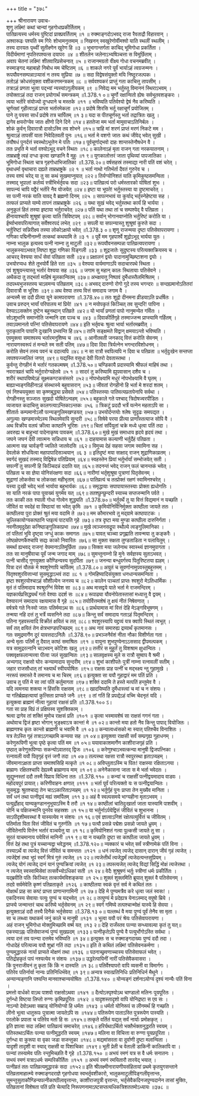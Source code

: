 +++
title = "३७८"

+++
श्रीनारायण उवाच-  
शृणु लक्ष्मि! कथां चान्यां गृहगोधाप्रकीर्तिताम् ।  
पातिव्रत्यस्य धर्मस्य पुष्टिदां प्राक्प्रवर्तिताम् ॥१ ॥
रुक्माङ्गदोऽभवद् राजा रैवताद्रौ विहारवान् ।  
अश्वारूढः पश्यति स्म गिरेः शोभामनुत्तमाम् ॥
निखनन् स्वखुरेणोर्वीमश्वो याति स्थलीं स्थलीम् ।  
तस्य दारयतः पृथ्वीं सुतीक्ष्णेन खुरेण हि ॥३ ॥
भूभागान्तर्गता काचिद् भूमिगोधा प्रकर्तिता ।  
विदीर्यमाणां नृपतिरपश्यत्स दयापरः ॥४ ॥
शीतलेन जलेनाऽभ्यषिञ्चत्ता स विमूर्छिताम् ।  
अवाप चेतनां लक्ष्मि! शीतवारिप्रसेचनात् ॥५ ॥
राजानमग्रतो वीक्ष्य गोधा वचनमब्रवीत् ।  
रुस्माङ्गद महाबाहो निबोध मम चेष्टितम् ॥६ ॥
शाकले नगरे पूर्वं भार्याऽहं त्वग्रजन्मनः ।  
रूपयौवनसम्पन्नाऽप्यासं न तस्य सुप्रिया ॥७ ॥
सदा विद्वेषसंयुक्तो मयि निष्ठुरजल्पकः ।  
ततोऽहं क्रोधसंयुक्ता वशीकरणमन्त्रकम् ॥८ ॥
सर्ववश्यकरं प्राप्तुं गता काचित्तु तापसीम् ।  
तत्राऽहं प्रणता भूत्वा पद्भ्यां न्यस्यांऽगुलीयकम् ॥९ ॥
निवेद्य मम भर्तुस्तु विमाननं स्थिराऽभवम् ।  
तयोक्ताऽहं तदा राजन् प्रयोगार्थं समन्त्रकम् ॥1.378.१ ०॥
चूर्णो रक्षान्वितो ह्येषः सर्वभूतवशङ्करः ।  
त्वया भर्तरि संयोज्यो दुग्धपाने च मस्तके ॥११ ॥
भविष्यति पतिर्वश्यो द्वेषं नैव करिष्यति ।  
चूर्णरक्षां गृहीत्वाऽहं प्राप्ता भर्तारमेकला ॥१२॥
प्रदोषे शिरसि भर्तू रक्षाचूर्णं प्रयोजितम् ।  
पाने तु पयसा सार्धं प्रदोषे तत्र चार्पितम् ॥१ ३॥
यदा स पीतचूर्णस्तु भर्ता तद्रात्रितः खलु ।  
द्रागेव क्षयरोग्येव जातः क्षीणो दिने दिने ॥१४॥
हततेजा मम भर्ता मामुवाचाऽतिनिर्बलः ।  
शोकं कुर्वन् दिवारात्रौ दासोऽस्मि तव शोभने ॥१५॥
त्राहि मां शरणं प्राप्तं मरणं निकटे मम ।  
श्रुत्वाऽहं तापसीं याता निवेदितवती पुनः ॥१६॥
भर्ता मे वशगो जातः कथं जीवेद् भवेत् सुखी ।  
तयौषधं पुनर्दत्तं स्वस्थोऽभूत्तेन मे पतिः ॥१७॥
पूर्वचूर्णाद्भवो दाहः शान्तस्तेनौषधेन वै ।  
ततः प्रभृति मे भर्ता वश्योऽभूद् वचने स्थितः ॥१८॥
कालेनाऽहं मृता राजन् गता नरकयातनाम् ।  
ताम्रभ्राष्ट्रे त्वहं दग्धा कृत्वा खण्डानि वै मुहुः ॥१ ९॥
युगकालोत्तरं जाता पृथिव्यां पापजातिका ।  
भूमिगोधा स्थिता चात्र गृहगोधाभिजातिका ॥1.378.२०॥
वर्षसहस्रं तस्माद्या नारी पतिं वशं चरेत् ।  
वृथाधर्मा वृथाचारा दह्यते ताम्रभ्राष्ट्रके ॥२ १ ॥
भर्ता नाथो गतिर्भर्ता दैवतं गुरुरेव च ।  
तस्य वश्यं चरेद् या तु सा कथं सुखमाप्नुयात् ॥२२॥
तिर्यग्योनिशतं याति कृमिकुष्ठसमन्विता ।  
तस्माद् भूपाल! कर्तव्यं स्त्रीभिर्भर्तृवचः सदा ॥२३॥
पातिव्रत्यं परो धर्मस्तारको योषितां शुभः ।  
सापत्न्यं चापि यद्वैरं भर्तरि नैव योजयेत् ॥२४॥
इष्टा या भूपते! भर्तुस्तस्या या दुष्टमाचरेत् ।  
सा पत्नी नरकं याति यावद् वै ब्रह्मणो दिनम् ॥२५ ॥
सापत्नभावं या कुर्याद् भर्तृस्नेहेष्टया सह ।  
तत्फलं प्राप्यते याम्ये तापनं ताम्रभ्राष्ट्रके ॥२६ ॥
यथा सुखं भवेद् भर्तुस्तथा कार्यं हि भार्यया ।  
अनुकूलं हितं तस्या इष्टाया भर्तुराचरेत् ॥२७॥
पतिं यथा तथा तां च सम्पश्येद् वै पतिव्रता ।  
हीनायाश्चापि शुश्रूषां कृत्वा याति त्रिविष्टपम् ॥२८॥
सर्वान् भोगानवाप्नोति भर्तुरिष्टं करोति या ।  
ईर्ष्याभावपरित्यागात् सर्वेश्वरपदं लभेत् ॥२९ ॥
सपली या सपत्न्यास्तु शुश्रूषां कुरुते सदा ।  
भर्तुरिष्टां सन्निरीक्ष्य तस्या लोकोऽक्षयो भवेत् ॥1.378.३ ०॥
शृणु राजन्मया दृष्टा पतिसेवापरायणा ।  
गणिका पद्मिनीनाम्नी तत्कथां कथयामि ते ॥३ १ ॥
पूर्वे मम गृहपार्श्वे शूद्रोऽभूद् भार्यया युतः ।  
नाम्ना भालुक इत्यस्य पत्नी नाम्ना तु माटुली ॥३२॥
रूपयौवनसम्पन्ना पातिव्रत्यपरायणा ।  
भालुकस्याऽभवत् त्विष्टा शूद्रा गणिका पिङ्गली ॥३३ ॥
शूद्रजातेः सुदुष्टस्य परित्यक्तक्रियस्य च ।  
आचरद् वेश्यया सार्धं सेवां पतिव्रता सती ॥३४॥
प्रक्षालनं द्वयोः पादानामुच्छिष्टाशना द्वयोः ।  
उभयोरप्यधः शेते तूभयोर्वै हिते रता ॥३५ ॥
वेश्यया वार्यमाणाऽपि सदाचारपथे स्थिता ।  
एवं शुश्रूयन्त्यास्तु भर्तारं वेश्यया सह ॥३६ ॥
जगाम सु महान् कालः स्थितायाः पतिसेवने ।  
अथैकदा तु तद्भर्ता माहिषं मूलकान्वितम् ॥३७॥
अभक्षयत्तु निष्पावं दुर्मेधास्तैलमिश्रितम् ।  
तदपथ्यभुजस्तस्य चाऽवमन्य पतिव्रताम् ॥३८॥
अभवद् दारुणो रोगो गुदे तस्य भगन्दरः ॥
सन्दह्यमानोऽतितरां दिवारात्रौ स भूरिशः ॥३९॥
अथ वेश्या तस्य वित्तं समादाय जगाम वै ।  
अन्यस्मै सा ददौ प्रीत्या यूने कामपरायणा ॥1.378.४०॥
ततः शूद्रो दीनमना व्रीडयाऽति प्रधर्षितः ।  
उवाच प्ररुदन् भार्यां परिपालय मां प्रिये! ॥४१ ॥
न मयोपकृतं किञ्चित् तव सुन्दरि! पापिना ।  
वेश्याऽऽसक्तेन दुष्टेन बहूनब्दान् पतिव्रते ॥४२॥
यो भार्यां प्रणतां पापो नानुमन्येत गर्वितः ।  
सोऽशुभानि समाप्नोति जन्मानि दश पञ्च च ॥४३ ॥
दिवाकीर्तिगृहे तस्माज्जन्म प्राप्स्यामि गर्हितम् ।  
तवाऽपमानतो पत्नि! पतिसेवापरायणे ॥४४॥
इति भर्तृवचः श्रुत्वा भार्या भर्तारमब्रवीत् ।  
पुराकृतानि पापानि दुःखानि प्रभवन्ति हि॥४५॥
तानि सङ्क्षमते विद्वान् क्षमयाऽन्तो भविष्यति ।  
एवमुक्त्वा समाश्वस्य भर्तारमनुशिष्य च ॥४६ ॥
आनीतवती जनकाद् वित्तं करोति सेवनम् ।  
नारायणस्वरूपं तं मन्यते स्म सती पतिम् ॥४७॥
दिवा दिवा त्रिर्यत्नेन भगन्दरविशोधनम् ।  
करोति सेवनं तस्य पवनं च ददात्यपि ॥४८॥
न सा रात्रौ स्वपित्यपि न दिवा च पतिव्रता ॥
भर्तृदुःखेन सन्तप्ता त्वपश्यज्ज्वलितं जगत् ॥४९॥
यद्यस्ति वसुधा देवी पितरो देवतास्तथा ।  
कुर्वन्तु रोगहीनं मे भर्तारं गतकल्मषम् ॥1.378.५०॥
चण्डिकायै प्रदास्यामि श्रीफलं माहिषं तथा ।  
नवरात्रव्रतं चापि भर्तुरारोग्यहेतवे ॥५ १ ॥
सादरं तु करिष्यामि ह्युपवासान् दशैव च ।  
शरीरं स्थापयिष्येऽहं सूक्ष्मकण्टकसंस्तरे ॥५२॥
नोपभोक्ष्यामि मधुरं नोपभोक्ष्यामि वै घृतम् ।  
बाह्याभ्यङ्गविहीनाऽहं संस्थास्ये बहुवासरान् ॥५३॥
जीवतां रोगहीनो हि भर्ता मे शरदां शतम् ।  
एवं निश्चययुक्ता सा कृष्णबुद्ध्या प्रसेवते ॥५४॥
पतिस्तस्याः पातिवत्यप्रतापेनापि सर्वथा ।  
रोगहीनस्तु सञ्जातः सुखदो योषितेऽन्वहम् ॥५५॥
बहुकाले गते पश्चाद् त्रिदोषज्वरपीडितः ।  
व्यजायत कदाचित्तु कालगत्याऽन्तिकाऽन्तकः ॥५६ ॥
त्रिकटुं प्रददौ भर्त्रे यत्नेन महताऽपि सा ।  
शीतार्तः कम्पमानोऽसौ पत्न्यङ्गुलिमखण्डयत् ॥५७॥
उभयोर्दन्तयोः श्लेषः सुदृढः समपद्यत ।  
अगुल्याः खण्डमास्येऽस्य स्थितमेवापि सुन्दरी ॥५८॥
सिषेवे परया प्रीत्या प्राणाँस्तत्याज सोपि वै ।  
अथ विक्रीय वलयं क्रीत्वा काष्ठानि भूरिशः ॥१९॥
चितां सर्पियुतां चक्रे मध्ये धृत्वा पतिं तदा ।  
अवरुह्य च बाहुभ्यां पादेनाकृष्य पावकम् ॥1.378.६०॥
मुखे मुखं समाधाय हृदये हृदयं तथा ।  
जघने जघनं देवी त्वात्मनः सन्निधाय च ॥६१ ॥
दाहयामास कल्याणी भर्तुर्देहं पतिव्रता ।  
आत्मना सह चार्वङ्गी ज्वलिते जातवेदसि ॥६२॥
विमुच्य देहं सहसा जगाम स्वामिना सह ।  
देवलोकं शोधयित्वा महापापादिसञ्चयान् ॥६ ३ ॥
इतिदृष्टं मया साक्षाद् राजन् शूद्राणिकाव्रतम् ।  
स्वर्गदं सुखदं तस्माद् विद्विषेन्न पतिप्रियाम् ॥६४॥
स्वहस्तेन प्रियां भर्तुर्भार्यां सम्भोजयेत् सती ।  
सपत्नीं तु सपत्नी हि किञ्चिदन्नं ददाति यत् ॥६५॥
तदनन्तं भवेद् राजन् फलं चानन्तकं भवेत् ।  
पतिव्रता च सा ज्ञेया योनिसंरक्षणा सदा ॥६६॥
नारीणां भर्तृशुश्रूषा पुत्राणां पितृसेवनम् ।  
शूद्राणां लोकसेवा च लोकरक्षा महीभृताम् ॥६७॥
पातिव्रत्यं च तत्प्रोक्तं रक्षणं स्वामिनश्चरेत् ।  
यस्या दुःखी भवेद् भर्ता भार्याया बहुभार्यकः ॥६८॥
समृद्धायाः सपापायास्तस्याः प्रोक्ता ह्यधोगतिः ।  
सा याति नरकं पापा पूयाख्यं युगमेव यत् ॥६९॥
ततश्छुन्छुन्दरी स्याच्च सप्तजन्मानि पर्वते ।  
ततः काकी ततः श्याली गोधा गोत्वेन शुद्ध्यति ॥1.378.७०॥
भर्तुरर्थे तु या वित्तं विद्यमानं न यच्छति ।  
जीवितं वा स्वदेहं वा विष्ठायां सा भवेत् कृमिः ॥७१ ॥
कृमियोनिर्विनिर्मुक्ता काष्ठीला जायते ततः ।  
काष्ठीलया पुरा प्रोक्तं श्रुतं मया वदामि ते ॥७२॥
मम कौमारभावे तु मद्ग्रामे काष्ठपाटकः ।  
चुल्लिकायोग्यकाष्ठानि प्तइत्यं पाटयति गृहे ॥७३॥
तत्र दृष्टा मया मुण्डा काष्ठीला दारुनिर्गता ।  
नवनीतमृदुदेहा कनिष्ठाङ्गुलिकाप्रभा ॥७४॥
मुखे त्वञ्जनसद्रूपा स्थौल्ये त्वङ्गुलिमानिका ।  
तां पतितां भुवि दृष्ट्वा जग्धुं काकः समागतः ॥७५॥
यावत् चञ्च्वा प्रगृह्णाति तावन्मया तु कङ्करैः ।  
लोष्ठक्षेपणकैश्चापि सद्यः काको निवारितः ॥७६॥
सा मुक्ता सक्षता तुण्डताडिता न पलायितुम् ।  
समर्था ह्यभवद् राजन्! वेपमानाऽतिमूर्छिता ॥७७॥
सिक्ता मया जलेनाथ स्वास्थ्यं ज्ञानमुपागता ।  
ततः सा मानुषीवाचा पूर्वं जन्म जगाद माम् ॥७८॥
सुमन्तुनाम्नो हि मुनेः सर्वज्ञस्य सुताऽभवत् ।  
पत्नी चासीद् गुणयुक्ता कौण्डिन्यस्य सुदर्पिता ॥७९॥
जनन्या बन्धुवर्गस्य पितुरिष्टतया ह्यहम् ।  
पित्रा दत्तं यौतकं मे श्वशुरेणापि चार्पितम् ॥1.378.८०॥
अयुतं च सुवर्णानामुपवस्तुबहूत्तमम् ।  
पितृश्वशुरवित्ताभ्यां सुसमृद्धाऽभवं तदा ॥८ १ ॥
गोमहिष्यादिसंयुक्ता धनधान्यसमन्विता ।  
इष्टा श्वशुरयोश्चाऽहं सौशील्येन जनस्य च ॥८२॥
कालेन पञ्चतां प्राप्तः श्वशुरो मेऽतिधार्मिकः ।  
मृतं तं पतिमादाय श्वश्रूरग्निं विवेश सा ॥८३॥
अथ मासद्वये याते भर्ता मे राजमन्दिरम् ।  
यज्ञकार्यप्रसिद्ध्यर्थं गतो वेश्याः ददर्श सः ॥८४॥
रूपाढ्या यौवनोपेतास्तासां मध्यात्तु वै द्वयम् ।  
वेश्यारत्नं समादाय रक्षयामास वै गृहे ॥८५॥
तयोर्वित्तमशेषं तु क्षयं नीतं निषेवणात् ।  
वर्षत्रये गते निःस्वो जातः पतिर्ममाऽथ सः ॥८६॥
प्रार्थयामास मां वित्तं देहि मेऽङ्गविभूषणम् ।  
तन्मया नहि दत्तं तु भर्त्रे व्यसनिने तदा ॥८७॥
किन्तु सर्वं समादाय गताऽहं पितृमन्दिरम् ।  
पतिना गृहवस्त्वादि विक्रीतं क्षयितं च तत् ॥८८॥
श्वशुरस्यापि यद्द्रव्यं यत्र क्वापि स्थितं त्वभूत् ।  
सर्वं तत् क्षयितं तेन क्षेत्रभाण्डपरिच्छदम् ॥८९॥
अथ नावं समारुह्य द्रव्यार्थं कृतमानसः ।  
गतः समुद्रमार्गेण दूरं यावत्तदाऽनिलैः ॥1.378.९०॥
प्रभञ्जनैर्वशं नीता नौका विशीर्णता गता ।  
अन्ये मृताः पतिर्मे तु दैवात् काष्ठं समाश्रितः ॥९१ ॥
वायुना शुभपुण्येनाऽऽससाद द्वीपमल्पकम् ।  
यत्र सामुद्ररत्नानि चाऽभवन् कोटिशः खलु ॥९२॥
तत्तीरं स मुहूर्तं तु विशश्राम क्षुधान्वितः ।  
पक्ववृक्षफलान्यत्त्वा पीत्वा जलं सुखान्वितः ॥९३॥
सालवृक्षस्य मूले स रात्रौ सुष्वाप वै श्रमी ।  
अभ्यगाद् राक्षसो घोरः कन्यामादाय सुन्दरीम् ॥९४॥
शुभां काशीपतेः पुत्रीं नाम्ना रत्नावलीं सतीम् ।  
जहार राजसौधात् तां भक्ष्यार्थं स्वीययोषितः ॥९५॥
राक्षसः प्राह पत्नीं च मद्भक्ष्य न्तु गुहामुखे ।  
नररूपं समास्ते वै तमानय च मा चिरम् ॥९६॥
इत्युक्ता सा ययौ गुहाद्वारं मम पतिं प्रति ।  
उवाच तु पतिं मे सा त्वां पतिं कर्तुमागता ॥९७॥
शक्तिं ददामि ते हस्ते मत्पतिं हन्तुमेव वै ।  
यदि त्वमनया शक्त्या न हिंससि राक्षसम् ॥९८॥
खादयिष्यति दुर्मेधास्त्वां च मां च न संशयः ।  
या गतिर्ब्रह्महत्यायां कुत्सिता प्राप्यते जनैः ॥९९ ॥
तां गतिं हि प्रपद्येऽहं वच्मि चेदनृतं यदि ।  
इत्युक्त्वा ब्राह्मणं नीत्वा गुहायां राक्षसं प्रति ॥1.378.१०० ऽ।  
गता सा प्राह विप्रं तं प्रक्षिपस्व सुशक्तिकाम् ।  
श्रत्वा द्रागेव तां शक्तिं मुमोच राक्षसं प्रति ॥१०१ ॥
कृत्वा भस्मावशेषं सा राक्षसं गगनं गता ।  
अथोवाच द्विजं हृष्टा भोगान् भुङ्क्ष्वाऽत्र कान्त! मे ॥१ ०२॥
कान्तो मया हतो नैव किन्तु पापाद् वियोजितः ।  
ब्राह्मणश्च कृतः कान्तो ब्राह्मणी च भवामि वै ॥१ ०३॥
कन्यात्वध्वंसको मा स्यात् पतिश्चैव विनाशितः ।  
यत्र तेऽस्ति गृहं तत्राऽऽगच्छामि कन्यया सह ॥१ ०४॥
इत्युक्त्वा राक्षसी सर्वं सम्प्रगृह्य गुहाधनम् ।  
करेणुरूपिणी भूत्वा पृष्ठे कृत्वा पतिं मम ॥१ ०५॥
ययावाकाशमार्गेण काशीराजगृहं प्रति ।  
पृष्ठात् करेणुरूपिण्याः सकन्योऽवातरद् द्विजः ॥१०६ ॥
करेणुश्चाऽभवत्कन्या मानुषी द्विजपत्निका ।  
रत्नावली ययौ पितृगृहं वृत्तं जगौ तदा ॥१ ०७॥
तल्पस्था रक्षसा रात्रौ स्वपुरस्था हृताऽप्यहम् ।  
जीवमानाऽक्षता प्राप्ता समाश्वसिहि मत्कृते ॥१ ०८॥
अविप्लुताऽस्मि च पितः! राक्षस्या रक्षिताऽनया ।  
ब्राह्मणः रक्षितश्चापि देह्यस्मै ब्राह्मणाय माम् ॥१ ०९॥
अनेनैकासना जाता स मे भर्ता भवेदतः ।  
सुद्युम्नस्तां ददौ तस्मै विप्राय विधिना ततः ॥1.378.११० ॥
कन्यां च राक्षसीं पत्नीद्वयमादाय वाडवः ।  
महोदयपुरं प्रायात्। करिणीवाहनः क्षणात् ॥१११ ॥
भर्ता पूर्वं परित्यक्तो यः स पत्नीद्वयान्वितः ।  
सुसमृद्धः श्रुतश्चाद्य तेन चाऽऽकारिताऽप्यहम् ॥१ १२॥
भर्तुर्गृहं पुनः प्राप्ता तेन मुख्यैव मानिता ।  
सर्वं धनं तथा पत्नीद्वयं मह्यं समर्पितम् ॥११ ३॥
अहं वै स्वल्पसमये भाग्यहीना मृताऽभवम् ।  
पत्युर्द्रोहाद् याम्यकुण्डाननुभूयाऽस्मि वै तरौ ॥१ १४॥
काष्ठीलां चातिदुःखार्ता जाता यास्यामि पाशवीम् ।  
योनिं च पक्षिजन्मानि पुनरेव सहस्रशः ॥१ १५॥
या भर्तुर्नाऽर्पयेद्वित्तं जीवितं च शुभानना ।  
साऽपीदृशीमवस्थां वै यास्यत्येव न संशयः ॥१ १६॥
एवं ज्ञात्वाऽनिशं रक्षेत्पत्युर्वित्तं च जीवितम् ।  
पतिर्माता पिता वित्तं जीवितं च गुरुर्गतिः ॥१ १७॥
पत्यौ प्रसन्ने पद्मेशः प्रसन्नो जायते ध्रुवम् ।  
जीवितेनापि वित्तेन भर्तारं वञ्चयेत्तु या ॥१ १८॥
कृमियोनिशतं गत्वा पुल्कसी जायते तु सा ।  
सुरतं याचमानाय पयेवित्तं मानिनी ॥११ ९॥
या न यच्छति दुष्टा सा काष्ठीला जायते ध्रुवम् ।  
वित्तं देहं तथा पुत्रं यच्चान्यद्वा भवेद्धनम् ॥1.378.१२०॥
न्यक्कारं च भवेत् सर्वं स्त्रीणामेकं पतिं विना ।  
तस्याऽर्थे वा त्यजेद् वित्तं जीवितं च समन्ततः ॥१२१ ॥
धनं त्यजेत् त्यजेद् दासान् दारान् जीवं गृहं त्यजेत् ।  
त्यजेद्देशं तथा भूपं स्वर्गं मित्रं गुरुं त्यजेत् ॥१ २२॥
त्यजेत्तीर्थं त्यजेद्धर्मं त्यजेदत्यन्तसुप्रियम् ।  
त्यजेद् योगं त्यजेद् दानं यानं पुण्यक्रियां त्यजेत् ॥१ २३॥
तपस्त्यजेत् त्यजेद् विद्यां सिद्धिं मोक्षं त्यजेत्तथा ।  
न त्यजेत् स्वस्वामिसेवां तत्सर्वेभ्योऽधिकां सती ॥१ २४॥
वेदैः शुश्रूषणं भर्तुः स्त्रीणां धर्मः प्रकीर्तितः ।  
यद्ब्रवीति पतिः किञ्चित् तत्कार्यमविशङ्कया ॥१ २५॥
शुक्लं शुक्लमिति ब्रूयात् शुक्लं वै पतिसेवनम् ।  
तदग्रे सर्वमेवेति कृष्णं पतिव्रताकृते ॥१२६ ॥
काष्ठीलया स्वकं वृत्तं सर्व मे कथितं ततः ।  
मोक्षार्थं प्राह सा कष्टं प्राप्ता प्राणान्तगामिनी ॥१ २७॥
देहि मे पुण्यमत्रैव करे धृत्वा जलं स्वसः! ।  
एकदिनस्य सेवायाः पत्युः पुण्यं च यद्भवेत् ॥१ २८॥
तत्पुण्यं मे प्रदेह्यत्र येनाऽस्माद् वपुषो म्रिये ।  
प्राप्स्ये जन्मान्तरं चाथ करिष्ये भर्तृसेवनम् ॥१ २९॥
स्वर्ग गमिष्ये तत्पश्चान्मोक्षं यास्ये हि सेवया ।  
इत्युक्ताऽहं ददौ तस्यै दिनैकं भर्तृसेवया ॥1.378.१३ ०॥
यल्लब्धं वै मया पुण्यं पूर्वं तेनैव सा मृता ।  
सा च लब्ध्वा यथाकर्म जनुं काले च मानुषी ॥१३१ ॥
भूत्वा ययौ परं श्रेयः पतिसेवापरायणा ।  
अहं राजन् भूमिगोधा मोक्तुमिच्छामि वर्ष्म यत् ॥१३ २॥
देहि राजँस्तव पत्न्या सन्ध्यावल्या कृतं तु यत्॥
एकस्याऽह्नः पतिसेवाजन्यं पुण्यं सुखप्रदम् ॥१३३॥
पत्नीकृतेऽपि पुण्ये वै पत्युर्भोगोऽस्ति सर्वथा ।  
त्वया दत्तं तव पत्न्या दत्तमेव भविष्यति ॥१ ३४॥
इत्युक्तः स च रुक्माङ्गदाख्यः पुण्यं ददौ तदा ।  
गोधादेहं परित्यज्य ययौ शुभ्रां गतिं तदा ॥१३५॥
इति ते कथितं लक्ष्मि! पतिसेवनकर्मणा ।  
पुण्यमुद्धारकं नार्या प्राप्यते मोक्षणं तथा ॥१३६ ॥
पठनाच्छ्रवणाच्चास्य पतिसेवाफलं भवेत् ।  
पतिद्रोहकृतं पापं नश्यत्येव न संशयः ॥१३७॥
उद्धरेत्पापिनीं नारीं पतिसेवैकवासरा ।  
किं पुनराजीवनं तु कृता किं किं न दास्यति ॥१ ३८॥
पतिर्वेश्यापरो वापि व्यसनी वा विमार्गगः ।  
पतिरेव पतिर्नार्या नान्यः प्रतिनिधिर्भवेत् ॥१ ३९॥
अन्यत्र स्यात्प्रतिनिधिः प्रतिनिधिर्न मैथुने ।  
अन्यान्यङ्गानि पश्यन्ति मानवाश्चान्ययोषितः ॥1.378.१४० ॥
योन्यङ्गं दर्शनाऽयोग्यं दृश्यं नान्यैः पतिं विना ।  
प्रमत्तो वार्धको वाऽथ पाशवो राक्षसोऽथवा ॥१४१ ॥
दैत्योऽस्पृश्योऽथ चाण्डालो मलिनः पूयपूरितः ।  
दुर्गन्धो विष्टया लिप्तो रुग्णः कृमिप्रपूरितः ॥१४२ ॥
यादृशस्तादृशो वापि योनिद्रष्टा स एव सः ।  
नाऽन्यो देवोऽथवा सम्राड् योनियोग्यो हि धर्मतः ॥१४३ ॥
धर्मतो योनिरूपं स लीनमर्थं हि गच्छति ।  
लीनो भूत्वा धातुरूपः पुत्रात्मा जायतेऽपि सः ॥१४४॥
पतिरूपेण पाताऽस्ति पुत्ररूपेण पास्यति ।  
परलोके प्रपाता च पतिरेव मतो हि सः ॥१४५॥
तत्कृते वर्तितं यद्यत् सर्वं नार्याः प्रमोक्षकृत् ।  
इति ज्ञात्वा सदा लक्ष्मि! पातिव्रत्यं समाचरेत् ॥१४६॥
हरिर्यथाऽर्चितो भक्तैर्भक्तानुद्धरति स्वयम् ।  
पतिस्तथाऽर्चितः पत्न्या पत्नीमुद्धरति स्वयम् ॥१४७॥
मलिना वा विचित्ता वा रुग्णा पूयप्रपूरिता ।  
दुर्गन्धा वा कुरूपा वा वृका जडा सजन्तुका ॥१४८॥
मद्यमांसरता वा दुर्वाणी दुष्टा मलान्विता ।  
यादृशी तादृशी वा स्याद् राक्षसी वा पिशाचिका ॥१४९॥
भूती प्रेती च वेताली डाकिनी कालिकापि वा ।  
पत्न्यां तस्यामेव पतिः रन्तुमिच्छति वै गृहे ॥1.378.१५० ॥
अभयं रमणं यत्र स वै धर्मः सनातनः ।  
सभयं रमणं यत्राऽधर्मः सम्परिकीर्तितः ॥१५१ ॥
अभयं रमणं रमयितारौ तारयेद् भयात् ।  
पत्नीव्रतं ततः पातिव्रत्यमुद्धारकं सदा ॥१५२॥
इति श्रीलक्ष्मीनारायणीयसंहितायां प्रथमे कृतयुगसन्ताने पतिव्रतामाहात्म्ये रुक्माङ्गदराज्ञे गृहगोधया स्वभर्तृवशीकारो, भालुकमाटुलीपिङ्गलीवृत्तान्तः, सुमन्तुसुताकौण्डिन्यपत्नीकाष्ठीलावृत्तान्तः, काशीराजपुत्री वृत्तान्तः, भर्तृसेवैकदिनजपुण्यदानेन तासां मुक्तिः, पतिव्रतानां विशेषता पतिं प्रति चेत्यादि निरूपणनामाऽष्टसप्तत्यधिकत्रिशततमोऽध्यायः ॥३७८ ॥
    
